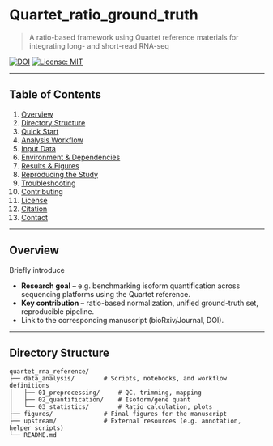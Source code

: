# Quartet_ratio_ground_truth
> A ratio-based framework using Quartet reference materials for integrating long- and short-read RNA-seq

[![DOI](https://zenodo.org/badge/DOI/TODO.svg)](https://doi.org/TODO) <!-- 如暂未生成 DOI 可先注释 -->
[![License: MIT](https://img.shields.io/badge/License-MIT-green.svg)](LICENSE)

---

## Table of Contents
1. [Overview](#overview)
2. [Directory Structure](#directory-structure)
3. [Quick Start](#quick-start)
4. [Analysis Workflow](#analysis-workflow)
5. [Input Data](#input-data)
6. [Environment & Dependencies](#environment--dependencies)
7. [Results & Figures](#results--figures)
8. [Reproducing the Study](#reproducing-the-study)
9. [Troubleshooting](#troubleshooting)
10. [Contributing](#contributing)
11. [License](#license)
12. [Citation](#citation)
13. [Contact](#contact)

---

## Overview
Briefly introduce  
* **Research goal** – e.g. benchmarking isoform quantification across sequencing platforms using the Quartet reference.  
* **Key contribution** – ratio-based normalization, unified ground-truth set, reproducible pipeline.  
* Link to the corresponding manuscript (bioRxiv/Journal, DOI).

---

## Directory Structure
```text
quartet_rna_reference/
├── data_analysis/        # Scripts, notebooks, and workflow definitions
│   ├── 01_preprocessing/     # QC, trimming, mapping
│   ├── 02_quantification/    # Isoform/gene quant
│   └── 03_statistics/        # Ratio calculation, plots
├── figures/              # Final figures for the manuscript
├── upstream/             # External resources (e.g. annotation, helper scripts)
└── README.md